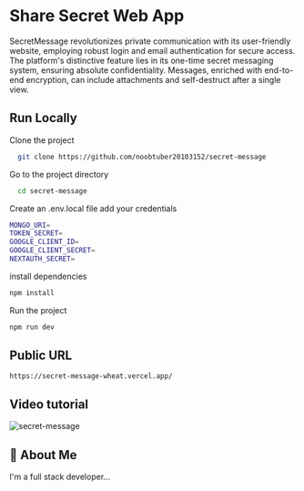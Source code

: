 
# Share Secret Web App

SecretMessage revolutionizes private communication with its user-friendly website, employing robust login and email authentication for secure access. The platform's distinctive feature lies in its one-time secret messaging system, ensuring absolute confidentiality. Messages, enriched with end-to-end encryption, can include attachments and self-destruct after a single view.

## Run Locally

Clone the project

```bash
  git clone https://github.com/noobtuber20103152/secret-message
```

Go to the project directory

```bash
  cd secret-message
```

Create an .env.local file add your credentials
```bash
MONGO_URI=
TOKEN_SECRET=
GOOGLE_CLIENT_ID=
GOOGLE_CLIENT_SECRET=
NEXTAUTH_SECRET=
```

install dependencies
```bash
npm install 
```



Run the project
```bash 
npm run dev

```



## Public URL 

```https
https://secret-message-wheat.vercel.app/
```



## Video tutorial

![secret-message](https://github.com/noobtuber20103152/secret-message/assets/81584747/a66d13ee-e4b7-4984-a633-861c332100ff)


## 🚀 About Me
I'm a full stack developer...
